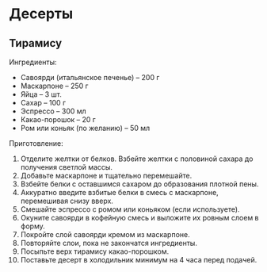 # Десерты

## Тирамису

Ингредиенты:
- Савоярди (итальянское печенье) – 200 г
- Маскарпоне – 250 г
- Яйца – 3 шт.
- Сахар – 100 г
- Эспрессо – 300 мл
- Какао-порошок – 20 г
- Ром или коньяк (по желанию) – 50 мл

Приготовление:
1. Отделите желтки от белков. Взбейте желтки с половиной сахара до получения светлой массы.
2. Добавьте маскарпоне и тщательно перемешайте.
3. Взбейте белки с оставшимся сахаром до образования плотной пены.
4. Аккуратно введите взбитые белки в смесь с маскарпоне, перемешивая снизу вверх.
5. Смешайте эспрессо с ромом или коньяком (если используете).
6. Окуните савоярди в кофейную смесь и выложите их ровным слоем в форму.
7. Покройте слой савоярди кремом из маскарпоне.
8. Повторяйте слои, пока не закончатся ингредиенты.
9. Посыпьте верх тирамису какао-порошком.
10. Поставьте десерт в холодильник минимум на 4 часа перед подачей.
